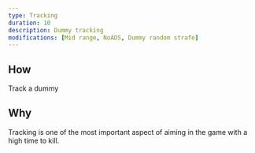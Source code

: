 ```yaml
---
type: Tracking
duration: 10
description: Dummy tracking
modifications: [Mid range, NoADS, Dummy random strafe]
---
```


## How

Track a dummy

## Why

Tracking is one of the most important aspect of aiming in the game with a high time to kill.
